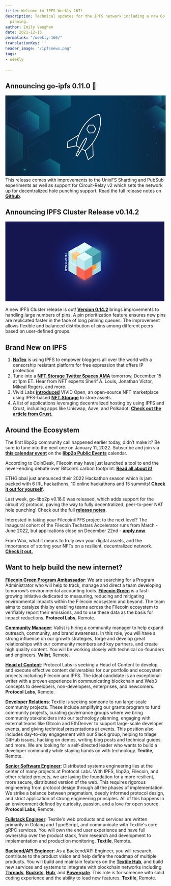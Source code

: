 ```yaml
---
title: Welcome to IPFS Weekly 167!
description: Technical updates for the IPFS network including a new Go client & improved
  pinning.
author: Emily Vaughan
date: 2021-12-15
permalink: "/weekly-166/"
translationKey: ''
header_image: "/ipfsnews.png"
tags:
- weekly

---
```

## **Announcing go-ipfs 0.11.0** 🎉

![](../assets/release-notes-placeholder-2b442ee5.png)This release comes with improvements to the UnixFS Sharding and PubSub experiments as well as support for Circuit-Relay v2 which sets the network up for decentralized hole punching support. Read the full release notes on [**Github**](https://github.com/ipfs/go-ipfs/releases/tag/v0.11.0).

## **Announcing IPFS Cluster Release v0.14.2**

![](../assets/077-collaborative-clusters-header-image.png)

A new IPFS Cluster release is out! [**Version 0.14.2**](https://github.com/ipfs/ipfs-cluster/blob/master/CHANGELOG.md) brings improvements to handling large numbers of pins. A pin prioritization feature ensures new pins are replicated faster in the face of long pinning queues. The improvement allows flexible and balanced distribution of pins among different peers based on user-defined groups.

## **Brand New on IPFS**

1. [**NoTex**](https://www.notex.ch/home) is using IPFS to empower bloggers all over the world with a censorship resistant platform for free expression that offers IP protection.
2. Tune into a [**NFT.Storage Twitter Spaces AMA**](https://twitter.com/Filecoin/status/1470478506777792516?s=20) tomorrow, December 15 at 1pm ET. Hear from NFT experts Sherif A. Louis, Jonathan Victor, Mikeal Rogers, and more.
3. Vivid Labs [**introduced**](https://twitter.com/IPFS/status/1469091997139017746?s=20) VIVID Open, an open-source NFT marketplace using IPFS-based [**NFT.Storage**](https://nft.storage/) to store assets.
4. A list of applications leveraging decentralized hosting by using IPFS and Crust, including apps like Uniswap, Aave, and Polkadot. [**Check out the article from Crust.**](https://medium.com/crustnetwork/decentralized-websites-with-ipfs-and-crust-9435b5810ae1)

## **Around the Ecosystem**

The first libp2p community call happened earlier today, didn’t make it? Be sure to tune into the next one on January 11, 2022. Subscribe and join via [**this calendar event**](https://calendar.google.com/calendar/event?eid=NXJtYnQwZGx2bDRvYmQ4NWNxYmxiMWhjM2pfMjAyMTEyMTRUMTcwMDAwWiBsaWJwMnAuaW9fMHE5NjgyaTN0ZTdlYW5oZTlxN2FlMWM1OGdAZw&ctz=Europe/Berlin) on the [**libp2p Public Events**](https://calendar.google.com/calendar/embed?src=libp2p.io_0q9682i3te7eanhe9q7ae1c58g%40group.calendar.google.com) calendar.

According to CoinDesk, Filecoin may have just launched a tool to end the never-ending debate over Bitcoin’s carbon footprint. [**Read all about it!**](https://www.coindesk.com/tech/2021/12/02/filecoin-might-have-a-way-for-bitcoin-to-fight-its-energy-critics-if-miners-use-it/)

ETHGlobal just announced their 2022 Hackathon season which is jam packed with 6 IRL hackathons, 10 online hackathons and 15 summits! [**Check it out for yourself**](https://ethglobal.medium.com/announcing-the-ethglobal-2022-season-51a7906bb3a4).

Last week, go-libp2p v0.16.0 was released, which adds support for the circuit v2 protocol, paving the way to fully decentralized, peer-to-peer NAT hole punching! Check out the full [**release notes**](https://github.com/libp2p/go-libp2p/releases/tag/v0.16.0).

Interested in taking your Filecoin/IPFS project to the next level? The inaugural cohort of the Filecoin Techstars Accelerator runs from March - June 2022, but applications close on December 22nd - [**apply now**](https://www.techstars.com/accelerators/filecoin).

From Wax, what it means to truly own your digital assets, and the importance of storing your NFTs on a resilient, decentralized network. [**Check it out.**](https://wax-io.medium.com/not-ipfs-not-your-nft-29bcf692702f)

## Want to help build the new internet?

[**Filecoin Green Program Ambassador**](https://jobs.lever.co/protocol/33a795a3-a69e-4f89-82d7-3da0bd5626ce): We are searching for a Program Administrator who will help to track, manage and direct a team developing tomorrow’s environmental accounting tools. [**Filecoin Green**](https://medium.com/@filecoingreen) is a fast-growing initiative dedicated to measuring, reducing and mitigating environmental impacts within the Filecoin ecosystem and beyond. The team aims to catalyze this by enabling teams across the Filecoin ecosystem to verifiably report their emissions, and to use these data as the basis for impact reductions. **Protocol Labs**, Remote.

[**Community Manager**](https://valist.io/roles/community-manager.pdf): Valist is hiring a community manager to help expand outreach, community, and brand awareness. In this role, you will have a strong influence on our growth strategies, forge and develop great relationships with our community members and key partners, and create high quality content. You will be working closely with technical co-founders and engineers. **Valist**, Remote.

[**Head of Content**](https://jobs.lever.co/protocol/330b0744-ebea-4bc3-90de-e817b470b8cb): Protocol Labs is seeking a Head of Content to develop and execute effective content deliverables for our portfolio and ecosystem projects including Filecoin and IPFS. The ideal candidate is an exceptional writer with a proven experience in communicating blockchain and Web3 concepts to developers, non-developers, enterprises, and newcomers. **Protocol Labs**, Remote.

[**Developer Relations**](https://boards.greenhouse.io/textileio/jobs/4075619004): Textile is seeking someone to run large-scale community projects. These include amplifying our grants program to fund community projects, curating governance groups where we bring community stakeholders into our technology planning, engaging with external teams like Gitcoin and EthDenver to support large-scale developer events, and giving technical presentations at events. This position also includes day-to-day engagement with our Slack group, helping to triage GitHub issues, hacking on demos, writing blog posts and technical guides, and more. We are looking for a self-directed leader who wants to build a developer community while staying hands on with technology. **Textile**, Remote.

[**Senior Software Engineer**](https://jobs.lever.co/protocol/3490e571-4d47-487e-a47f-b02f08668290): Distributed systems engineering lies at the center of many projects at Protocol Labs. With IPFS, libp2p, Filecoin, and other related projects, we are laying the foundation for a more resilient, more secure, distributed version of the web. This requires rigorous engineering from protocol design through all the phases of implementation. We strike a balance between pragmatism, deeply informed protocol design, and strict application of strong engineering principles. All of this happens in an environment defined by curiosity, passion, and a love for open source. **Protocol Labs**, Remote.

[**Fullstack Engineer**](https://boards.greenhouse.io/textileio/jobs/4017984004): Textile's web products and services are written primarily in Golang and TypeScript, and communicate with Textile's core gRPC services. You will own the end user experience and have full ownership over the product stack, from research and development to implementation and production monitoring. **Textile**, Remote.

[**Backend/API Engineer**](https://boards.greenhouse.io/textileio/jobs/4017981004): As a Backend/API Engineer, you will research, contribute to the product vision and help define the roadmap of multiple products. You will build and maintain features on the [**Textile Hub**](https://github.com/textileio/textile), and build new services and systems to integrate with blockchain networks including [**Threads**](https://github.com/textileio/go-threads), [**Buckets**](https://github.com/textileio/go-buckets), [**Hub**](https://github.com/textileio/textile), and [**Powergate**](https://github.com/textileio/powergate). This role is for someone with solid coding experience and the ability to lead new features. **Textile**, Remote.
